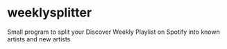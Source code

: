 # weeklysplitter
Small program to split your Discover Weekly Playlist on Spotify into known artists and new artists
